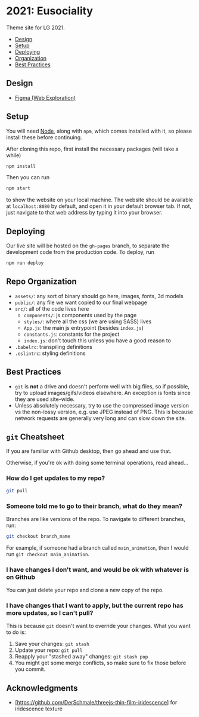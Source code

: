 # 2021: Eusociality

Theme site for LG 2021.

- [Design](#design)
- [Setup](#setup)
- [Deploying](#deploying)
- [Organization](#repo-organization)
- [Best Practices](#best-practices)

## Design

- [Figma (Web Exploration)](https://www.figma.com/file/IYJ6IpSwQ1Qn5WIsuWFIAc/Web-Team-Exploration?node-id=37%3A2)

## Setup

You will need [Node](https://nodejs.org/en/), along with `npm`, which comes
installed with it, so please install these before continuing.

After cloning this repo, first install the necessary packages (will take a while)

```sh
npm install
```

Then you can run

```sh
npm start
```

to show the website on your local machine. The website should be available at
`localhost:8080` by default, and open it in your default browser tab. If not,
just navigate to that web address by typing it into your browser.

## Deploying

Our live site will be hosted on the `gh-pages` branch, to separate the development code from the production code. To deploy, run

```sh
npm run deploy
```

## Repo Organization

- `assets/`: any sort of binary should go here, images, fonts, 3d models
- `public/`: any file we want copied to our final webpage
- `src/`: all of the code lives here
  - `components/`: js components used by the page
  - `styles/`: where all the css (we are using SASS) lives
  - `App.js`: the main js entrypoint (besides `index.js`)
  - `constants.js`: constants for the project
  - `index.js`: don't touch this unless you have a good reason to
- `.babelrc`: transpiling definitions
- `.eslintrc`: styling definitions

## Best Practices

- `git` is **not** a drive and doesn't perform well with big files, so if
possible, try to upload images/gifs/videos elsewhere. An exception is fonts
since they are used site-wide.
- Unless absolutely necessary, try to use the compressed image version vs the
non-lossy version, e.g. use JPEG instead of PNG. This is because network
requests are generally very long and can slow down the site.

## `git` Cheatsheet

If you are familiar with Github desktop, then go ahead and use that.

Otherwise, if you're ok with doing some terminal operations, read ahead...

### How do I get updates to my repo?

```sh
git pull
```

### Someone told me to go to their branch, what do they mean?

Branches are like versions of the repo. To navigate to different branches, run:

```sh
git checkout branch_name
```

For example, if someone had a branch called `main_animation`, then I would run `git checkout main_animation`.

### I have changes I don't want, and would be ok with whatever is on Github

You can just delete your repo and clone a new copy of the repo.

### I have changes that I want to apply, but the current repo has more updates, so I can't pull?

This is because `git` doesn't want to override your changes. What you want to do is:

1. Save your changes: `git stash`
2. Update your repo: `git pull`
3. Reapply your "stashed away" changes: `git stash pop`
4. You might get some merge conflicts, so make sure to fix those before you commit.

## Acknowledgments

- [https://github.com/DerSchmale/threejs-thin-film-iridescence] for iridescence texture